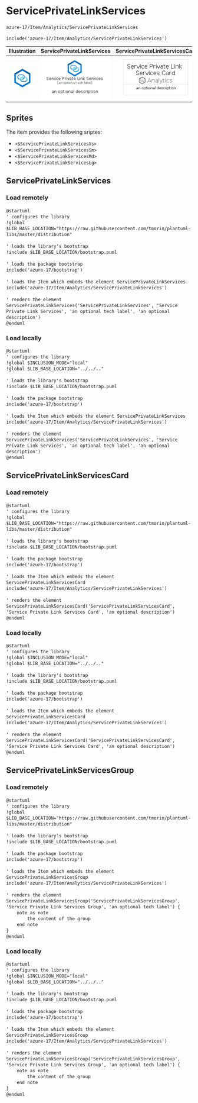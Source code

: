 # ServicePrivateLinkServices


```text
azure-17/Item/Analytics/ServicePrivateLinkServices
```

```text
include('azure-17/Item/Analytics/ServicePrivateLinkServices')
```



| Illustration | ServicePrivateLinkServices | ServicePrivateLinkServicesCard | ServicePrivateLinkServicesGroup |
| :---: | :---: | :---: | :---: |
| ![illustration for Illustration](../../../azure-17/Item/Analytics/ServicePrivateLinkServices.png) | ![illustration for ServicePrivateLinkServices](../../../azure-17/Item/Analytics/ServicePrivateLinkServices.Local.png) | ![illustration for ServicePrivateLinkServicesCard](../../../azure-17/Item/Analytics/ServicePrivateLinkServicesCard.Local.png) | ![illustration for ServicePrivateLinkServicesGroup](../../../azure-17/Item/Analytics/ServicePrivateLinkServicesGroup.Local.png) |



## Sprites
The item provides the following sriptes:

- `<$ServicePrivateLinkServicesXs>`
- `<$ServicePrivateLinkServicesSm>`
- `<$ServicePrivateLinkServicesMd>`
- `<$ServicePrivateLinkServicesLg>`





## ServicePrivateLinkServices

### Load remotely
```plantuml
@startuml
' configures the library
!global $LIB_BASE_LOCATION="https://raw.githubusercontent.com/tmorin/plantuml-libs/master/distribution"

' loads the library's bootstrap
!include $LIB_BASE_LOCATION/bootstrap.puml

' loads the package bootstrap
include('azure-17/bootstrap')

' loads the Item which embeds the element ServicePrivateLinkServices
include('azure-17/Item/Analytics/ServicePrivateLinkServices')

' renders the element
ServicePrivateLinkServices('ServicePrivateLinkServices', 'Service Private Link Services', 'an optional tech label', 'an optional description')
@enduml
```

### Load locally
```plantuml
@startuml
' configures the library
!global $INCLUSION_MODE="local"
!global $LIB_BASE_LOCATION="../../.."

' loads the library's bootstrap
!include $LIB_BASE_LOCATION/bootstrap.puml

' loads the package bootstrap
include('azure-17/bootstrap')

' loads the Item which embeds the element ServicePrivateLinkServices
include('azure-17/Item/Analytics/ServicePrivateLinkServices')

' renders the element
ServicePrivateLinkServices('ServicePrivateLinkServices', 'Service Private Link Services', 'an optional tech label', 'an optional description')
@enduml
```

## ServicePrivateLinkServicesCard

### Load remotely
```plantuml
@startuml
' configures the library
!global $LIB_BASE_LOCATION="https://raw.githubusercontent.com/tmorin/plantuml-libs/master/distribution"

' loads the library's bootstrap
!include $LIB_BASE_LOCATION/bootstrap.puml

' loads the package bootstrap
include('azure-17/bootstrap')

' loads the Item which embeds the element ServicePrivateLinkServicesCard
include('azure-17/Item/Analytics/ServicePrivateLinkServices')

' renders the element
ServicePrivateLinkServicesCard('ServicePrivateLinkServicesCard', 'Service Private Link Services Card', 'an optional description')
@enduml
```

### Load locally
```plantuml
@startuml
' configures the library
!global $INCLUSION_MODE="local"
!global $LIB_BASE_LOCATION="../../.."

' loads the library's bootstrap
!include $LIB_BASE_LOCATION/bootstrap.puml

' loads the package bootstrap
include('azure-17/bootstrap')

' loads the Item which embeds the element ServicePrivateLinkServicesCard
include('azure-17/Item/Analytics/ServicePrivateLinkServices')

' renders the element
ServicePrivateLinkServicesCard('ServicePrivateLinkServicesCard', 'Service Private Link Services Card', 'an optional description')
@enduml
```

## ServicePrivateLinkServicesGroup

### Load remotely
```plantuml
@startuml
' configures the library
!global $LIB_BASE_LOCATION="https://raw.githubusercontent.com/tmorin/plantuml-libs/master/distribution"

' loads the library's bootstrap
!include $LIB_BASE_LOCATION/bootstrap.puml

' loads the package bootstrap
include('azure-17/bootstrap')

' loads the Item which embeds the element ServicePrivateLinkServicesGroup
include('azure-17/Item/Analytics/ServicePrivateLinkServices')

' renders the element
ServicePrivateLinkServicesGroup('ServicePrivateLinkServicesGroup', 'Service Private Link Services Group', 'an optional tech label') {
    note as note
        the content of the group
    end note
}
@enduml
```

### Load locally
```plantuml
@startuml
' configures the library
!global $INCLUSION_MODE="local"
!global $LIB_BASE_LOCATION="../../.."

' loads the library's bootstrap
!include $LIB_BASE_LOCATION/bootstrap.puml

' loads the package bootstrap
include('azure-17/bootstrap')

' loads the Item which embeds the element ServicePrivateLinkServicesGroup
include('azure-17/Item/Analytics/ServicePrivateLinkServices')

' renders the element
ServicePrivateLinkServicesGroup('ServicePrivateLinkServicesGroup', 'Service Private Link Services Group', 'an optional tech label') {
    note as note
        the content of the group
    end note
}
@enduml
```

